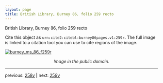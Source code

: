```yaml
---
layout: page
title: British Library, Burney 86, folio 259 recto
---
```


British Library, Burney 86, folio 259 recto

Cite this object as `urn:cite2:citebl:burney86pages.v1:259r`.  The full image is linked to a citation tool you can use to cite regions of the image.

[![burney_ms_86_f259r](http://www.homermultitext.org/iipsrv?IIIF=/project/homer/pyramidal/deepzoom/citebl/burney86imgs/v1/burney_ms_86_f259r.tif/full/800,/0/default.jpg)](http://www.homermultitext.org/ict2/?urn=urn:cite2:citebl:burney86imgs.v1:burney_ms_86_f259r) 

<p style="text-align: center; font-style: italic;">Image in the public domain.</p>

---

previous: [258v](../258v/) | next: [259v](../259v/)
